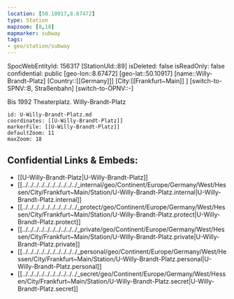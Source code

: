 ```yaml
---
location: [50.10917,8.67472]
type: Station 
mapzoom: [8,18] 
mapmarker: subway 
tags:
- geo/station/subway
---
```

SpocWebEntityId: 156317
[StationUId::89]
isDeleted: false
isReadOnly: false
confidential: public
[geo-lon::8.67472]
[geo-lat::50.10917]
[name::Willy-Brandt-Platz]
[Country::[[Germany]]]
[City:[[Frankfurt~Main]] ]
[switch-to-SPNV::B, Straßenbahn]
[switch-to-ÖPNV::-]

Bis 1992 Theaterplatz. Willy-Brandt-Platz

```leaflet
id: U-Willy-Brandt-Platz.md
coordinates: [[U-Willy-Brandt-Platz]]
markerFile: [[U-Willy-Brandt-Platz]]
defaultZoom: 11 
maxZoom: 18
```


## Confidential Links & Embeds: 
- [[U-Willy-Brandt-Platz|U-Willy-Brandt-Platz]] 
- [[../../../../../../../../../../_internal/geo/Continent/Europe/Germany/West/Hessen/City/Frankfurt~Main/Station/U-Willy-Brandt-Platz.internal|U-Willy-Brandt-Platz.internal]] 
- [[../../../../../../../../../../_protect/geo/Continent/Europe/Germany/West/Hessen/City/Frankfurt~Main/Station/U-Willy-Brandt-Platz.protect|U-Willy-Brandt-Platz.protect]] 
- [[../../../../../../../../../../_private/geo/Continent/Europe/Germany/West/Hessen/City/Frankfurt~Main/Station/U-Willy-Brandt-Platz.private|U-Willy-Brandt-Platz.private]] 
- [[../../../../../../../../../../_personal/geo/Continent/Europe/Germany/West/Hessen/City/Frankfurt~Main/Station/U-Willy-Brandt-Platz.personal|U-Willy-Brandt-Platz.personal]] 
- [[../../../../../../../../../../_secret/geo/Continent/Europe/Germany/West/Hessen/City/Frankfurt~Main/Station/U-Willy-Brandt-Platz.secret|U-Willy-Brandt-Platz.secret]] 
